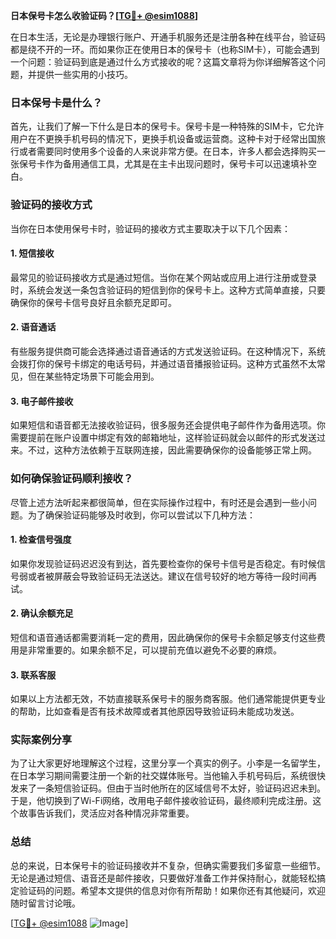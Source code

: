 **日本保号卡怎么收验证码？[[TG💪+ @esim1088](https://t.me/s/esim1088)]**

在日本生活，无论是办理银行账户、开通手机服务还是注册各种在线平台，验证码都是绕不开的一环。而如果你正在使用日本的保号卡（也称SIM卡），可能会遇到一个问题：验证码到底是通过什么方式接收的呢？这篇文章将为你详细解答这个问题，并提供一些实用的小技巧。

### 日本保号卡是什么？

首先，让我们了解一下什么是日本的保号卡。保号卡是一种特殊的SIM卡，它允许用户在不更换手机号码的情况下，更换手机设备或运营商。这种卡对于经常出国旅行或者需要同时使用多个设备的人来说非常方便。在日本，许多人都会选择购买一张保号卡作为备用通信工具，尤其是在主卡出现问题时，保号卡可以迅速填补空白。

### 验证码的接收方式

当你在日本使用保号卡时，验证码的接收方式主要取决于以下几个因素：

#### 1. **短信接收**
最常见的验证码接收方式是通过短信。当你在某个网站或应用上进行注册或登录时，系统会发送一条包含验证码的短信到你的保号卡上。这种方式简单直接，只要确保你的保号卡信号良好且余额充足即可。

#### 2. **语音通话**
有些服务提供商可能会选择通过语音通话的方式发送验证码。在这种情况下，系统会拨打你的保号卡绑定的电话号码，并通过语音播报验证码。这种方式虽然不太常见，但在某些特定场景下可能会用到。

#### 3. **电子邮件接收**
如果短信和语音都无法接收验证码，很多服务还会提供电子邮件作为备用选项。你需要提前在账户设置中绑定有效的邮箱地址，这样验证码就会以邮件的形式发送过来。不过，这种方法依赖于互联网连接，因此需要确保你的设备能够正常上网。

### 如何确保验证码顺利接收？

尽管上述方法听起来都很简单，但在实际操作过程中，有时还是会遇到一些小问题。为了确保验证码能够及时收到，你可以尝试以下几种方法：

#### 1. **检查信号强度**
如果你发现验证码迟迟没有到达，首先要检查你的保号卡信号是否稳定。有时候信号弱或者被屏蔽会导致验证码无法送达。建议在信号较好的地方等待一段时间再试。

#### 2. **确认余额充足**
短信和语音通话都需要消耗一定的费用，因此确保你的保号卡余额足够支付这些费用是非常重要的。如果余额不足，可以提前充值以避免不必要的麻烦。

#### 3. **联系客服**
如果以上方法都无效，不妨直接联系保号卡的服务商客服。他们通常能提供更专业的帮助，比如查看是否有技术故障或者其他原因导致验证码未能成功发送。

### 实际案例分享

为了让大家更好地理解这个过程，这里分享一个真实的例子。小李是一名留学生，在日本学习期间需要注册一个新的社交媒体账号。当他输入手机号码后，系统很快发来了一条短信验证码。但由于当时他所在的区域信号不太好，验证码迟迟未到。于是，他切换到了Wi-Fi网络，改用电子邮件接收验证码，最终顺利完成注册。这个故事告诉我们，灵活应对各种情况非常重要。

### 总结

总的来说，日本保号卡的验证码接收并不复杂，但确实需要我们多留意一些细节。无论是通过短信、语音还是邮件接收，只要做好准备工作并保持耐心，就能轻松搞定验证码的问题。希望本文提供的信息对你有所帮助！如果你还有其他疑问，欢迎随时留言讨论哦。

[[TG💪+ @esim1088](https://t.me/s/esim1088) ![Image](https://i.postimg.cc/4NQfJmqS/Snipaste-2025-05-13-00-14-12.png)]